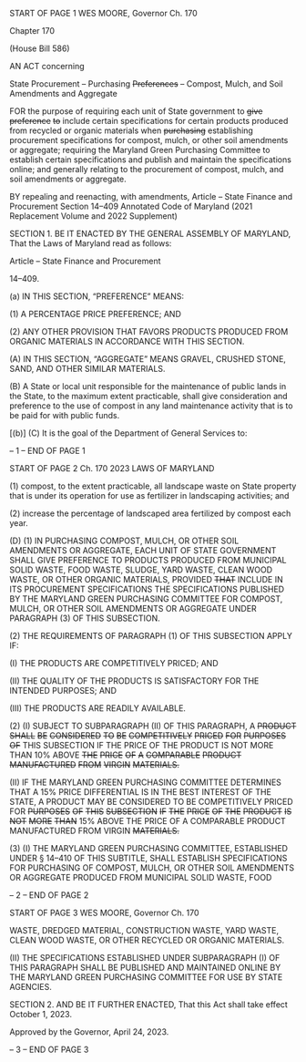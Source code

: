 START OF PAGE 1
WES MOORE, Governor Ch. 170

Chapter 170

(House Bill 586)

AN ACT concerning

State Procurement – Purchasing ~~Preferences~~ – Compost, Mulch, and Soil
Amendments and Aggregate

FOR the purpose of requiring each unit of State government to ~~give~~ ~~preference~~ ~~to~~ include
certain specifications for certain products produced from recycled or organic
materials when ~~purchasing~~ establishing procurement specifications for compost,
mulch, or other soil amendments or aggregate; requiring the Maryland Green
Purchasing Committee to establish certain specifications and publish and maintain
the specifications online; and generally relating to the procurement of compost,
mulch, and soil amendments or aggregate.

BY repealing and reenacting, with amendments,
Article – State Finance and Procurement
Section 14–409
Annotated Code of Maryland
(2021 Replacement Volume and 2022 Supplement)

SECTION 1. BE IT ENACTED BY THE GENERAL ASSEMBLY OF MARYLAND,
That the Laws of Maryland read as follows:

Article – State Finance and Procurement

14–409.

(a) IN THIS SECTION, “PREFERENCE” MEANS:

(1) A PERCENTAGE PRICE PREFERENCE; AND

(2) ANY OTHER PROVISION THAT FAVORS PRODUCTS PRODUCED
FROM ORGANIC MATERIALS IN ACCORDANCE WITH THIS SECTION.

(A) IN THIS SECTION, “AGGREGATE” MEANS GRAVEL, CRUSHED STONE,
SAND, AND OTHER SIMILAR MATERIALS.

(B) A State or local unit responsible for the maintenance of public lands in the
State, to the maximum extent practicable, shall give consideration and preference to the
use of compost in any land maintenance activity that is to be paid for with public funds.

[(b)] (C) It is the goal of the Department of General Services to:

– 1 –
END OF PAGE 1

START OF PAGE 2
Ch. 170 2023 LAWS OF MARYLAND

(1) compost, to the extent practicable, all landscape waste on State
property that is under its operation for use as fertilizer in landscaping activities; and

(2) increase the percentage of landscaped area fertilized by compost each
year.

(D) (1) IN PURCHASING COMPOST, MULCH, OR OTHER SOIL AMENDMENTS
OR AGGREGATE, EACH UNIT OF STATE GOVERNMENT SHALL GIVE PREFERENCE TO
PRODUCTS PRODUCED FROM MUNICIPAL SOLID WASTE, FOOD WASTE, SLUDGE,
YARD WASTE, CLEAN WOOD WASTE, OR OTHER ORGANIC MATERIALS, PROVIDED
~~THAT~~ INCLUDE IN ITS PROCUREMENT SPECIFICATIONS THE SPECIFICATIONS
PUBLISHED BY THE MARYLAND GREEN PURCHASING COMMITTEE FOR COMPOST,
MULCH, OR OTHER SOIL AMENDMENTS OR AGGREGATE UNDER PARAGRAPH (3) OF
THIS SUBSECTION.

(2) THE REQUIREMENTS OF PARAGRAPH (1) OF THIS SUBSECTION
APPLY IF:

(I) THE PRODUCTS ARE COMPETITIVELY PRICED; AND

(II) THE QUALITY OF THE PRODUCTS IS SATISFACTORY FOR THE
INTENDED PURPOSES; AND

(III) THE PRODUCTS ARE READILY AVAILABLE.

(2) (I) SUBJECT TO SUBPARAGRAPH (II) OF THIS PARAGRAPH, A
~~PRODUCT~~ ~~SHALL~~ ~~BE~~ ~~CONSIDERED~~ ~~TO~~ ~~BE~~ ~~COMPETITIVELY~~ ~~PRICED~~ ~~FOR~~ ~~PURPOSES~~ ~~OF~~
THIS SUBSECTION IF THE PRICE OF THE PRODUCT IS NOT MORE THAN 10% ABOVE
~~THE~~ ~~PRICE~~ ~~OF~~ ~~A~~ ~~COMPARABLE~~ ~~PRODUCT~~ ~~MANUFACTURED~~ ~~FROM~~ ~~VIRGIN~~
~~MATERIALS.~~

(II) IF THE MARYLAND GREEN PURCHASING COMMITTEE
DETERMINES THAT A 15% PRICE DIFFERENTIAL IS IN THE BEST INTEREST OF THE
STATE, A PRODUCT MAY BE CONSIDERED TO BE COMPETITIVELY PRICED FOR
~~PURPOSES~~ ~~OF~~ ~~THIS~~ ~~SUBSECTION~~ ~~IF~~ ~~THE~~ ~~PRICE~~ ~~OF~~ ~~THE~~ ~~PRODUCT~~ ~~IS~~ ~~NOT~~ ~~MORE~~ ~~THAN~~
15% ABOVE THE PRICE OF A COMPARABLE PRODUCT MANUFACTURED FROM VIRGIN
~~MATERIALS.~~

(3) (I) THE MARYLAND GREEN PURCHASING COMMITTEE,
ESTABLISHED UNDER § 14–410 OF THIS SUBTITLE, SHALL ESTABLISH
SPECIFICATIONS FOR PURCHASING OF COMPOST, MULCH, OR OTHER SOIL
AMENDMENTS OR AGGREGATE PRODUCED FROM MUNICIPAL SOLID WASTE, FOOD

– 2 –
END OF PAGE 2

START OF PAGE 3
WES MOORE, Governor Ch. 170

WASTE, DREDGED MATERIAL, CONSTRUCTION WASTE, YARD WASTE, CLEAN WOOD
WASTE, OR OTHER RECYCLED OR ORGANIC MATERIALS.

(II) THE SPECIFICATIONS ESTABLISHED UNDER
SUBPARAGRAPH (I) OF THIS PARAGRAPH SHALL BE PUBLISHED AND MAINTAINED
ONLINE BY THE MARYLAND GREEN PURCHASING COMMITTEE FOR USE BY STATE
AGENCIES.

SECTION 2. AND BE IT FURTHER ENACTED, That this Act shall take effect
October 1, 2023.

Approved by the Governor, April 24, 2023.

– 3 –
END OF PAGE 3